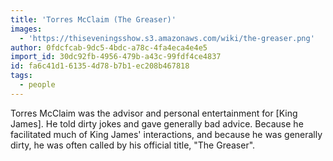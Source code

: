 ```yaml
---
title: 'Torres McClaim (The Greaser)'
images:
  - 'https://thiseveningsshow.s3.amazonaws.com/wiki/the-greaser.png'
author: 0fdcfcab-9dc5-4bdc-a78c-4fa4eca4e4e5
import_id: 30dc92fb-4956-479b-a43c-99fdf4ce4837
id: fa6c41d1-6135-4d78-b7b1-ec208b467818
tags:
  - people
---
```

Torres McClaim was the advisor and personal entertainment for [King James]. He told dirty jokes and gave generally bad advice. Because he facilitated much of King James' interactions, and because he was generally dirty, he was often called by his official title, "The Greaser".
